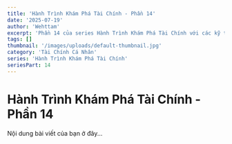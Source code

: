 ```yaml
---
title: 'Hành Trình Khám Phá Tài Chính - Phần 14'
date: '2025-07-19'
author: 'Wehttam'
excerpt: 'Phần 14 của series Hành Trình Khám Phá Tài Chính với các kỹ thuật và ví dụ thực tế.'
tags: []
thumbnail: '/images/uploads/default-thumbnail.jpg'
category: 'Tài Chính Cá Nhân'
series: 'Hành Trình Khám Phá Tài Chính'
seriesPart: 14
---
```


# Hành Trình Khám Phá Tài Chính - Phần 14

Nội dung bài viết của bạn ở đây...
